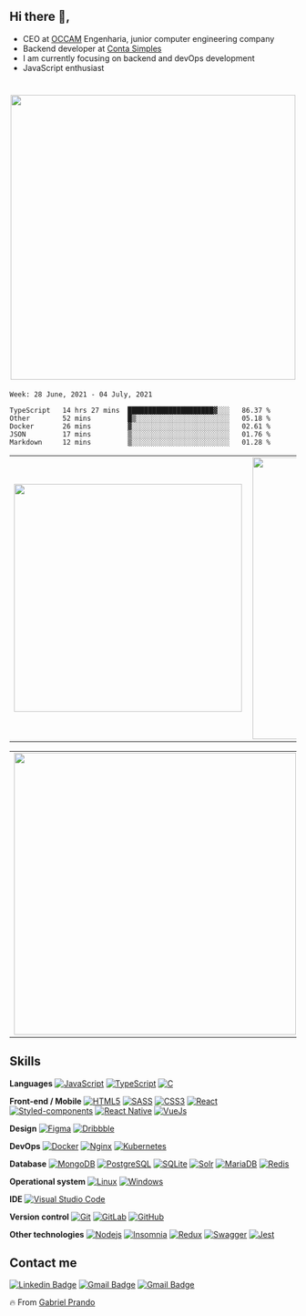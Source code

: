 ## Hi there  👋, 

- CEO at [OCCAM](www.occamengenhaira.com) Engenharia, junior computer engineering company
-  Backend developer at [Conta Simples](https://contasimples.com)
- I am currently focusing on backend and devOps development
- JavaScript enthusiast

<h1 align="center"><img align="center" src="https://media.giphy.com/media/PiQejEf31116URju4V/giphy.gif" alt=""  width="500"></img></h1>


<!--START_SECTION:waka-->
```text
Week: 28 June, 2021 - 04 July, 2021

TypeScript   14 hrs 27 mins  █████████████████████▓░░░   86.37 % 
Other        52 mins         █▒░░░░░░░░░░░░░░░░░░░░░░░   05.18 % 
Docker       26 mins         ▓░░░░░░░░░░░░░░░░░░░░░░░░   02.61 % 
JSON         17 mins         ▒░░░░░░░░░░░░░░░░░░░░░░░░   01.76 % 
Markdown     12 mins         ▒░░░░░░░░░░░░░░░░░░░░░░░░   01.28 % 
```
<!--END_SECTION:waka-->

<center>
  
<table>
  <tr>
      <td><img width="400px" align="left" src="https://github-readme-stats.vercel.app/api/top-langs/?username=gprando&hide=html&layout=compact" /></td>
      <td><img width="495px" align="left" src="https://github-readme-stats.vercel.app/api?username=gprando&theme=default" /></td>
  </tr>   
</table>
</center>
<center>
<table>
  <tr>
      <td><img width="495px" align="left" src="https://github-readme-streak-stats.herokuapp.com/?user=gprando&hide_border=true" /></td>
  </tr>   
</table>
</center>

## Skills 

**Languages**
[![JavaScript](https://img.shields.io/badge/-JavaScript-black?style=flat-square&logo=javascript)](https://github.com/gprando/)
[![TypeScript](https://img.shields.io/badge/-TypeScript-007ACC?style=flat-square&logo=Typescript&logoColor=white)](https://github.com/gprando/)
[![C](https://img.shields.io/badge/-A8B9CC?style=flat-square&logo=c&logoColor=white)](https://github.com/gprando/)


**Front-end / Mobile**
[![HTML5](https://img.shields.io/badge/-HTML5-E34F26?style=flat-square&logo=html5&logoColor=white)](https://github.com/gprando/)
[![SASS](https://img.shields.io/badge/-SASS-ed9ac2?style=flat-square&logo=sass)](https://github.com/gprando/)
[![CSS3](https://img.shields.io/badge/-CSS3-1572B6?style=flat-square&logo=css3)](https://github.com/gprando/)
[![React](https://img.shields.io/badge/-React-black?style=flat-square&logo=react)](https://github.com/gprando/)
[![Styled-components](https://img.shields.io/badge/-Styled%20Components-pink?style=flat-square&logo=styled-components)](https://github.com/gprando/)
[![React Native](https://img.shields.io/badge/-ReactNative-black?style=flat-square&logo=react)](https://github.com/gprando/)
[![VueJs](https://img.shields.io/badge/-VueJs-41B883?style=flat-square)](https://github.com/gprando/)

**Design**
[![Figma](https://img.shields.io/badge/-Figma-ffbaba?style=flat-square&logo=figma)](https://github.com/gprando/)
[![Dribbble](https://img.shields.io/badge/-Dribbble-d3a0c2?style=flat-square&logo=Dribbble)](https://github.com/gprando/)

**DevOps**
[![Docker](https://img.shields.io/badge/-Docker-white?style=flat-square&logo=docker)](https://github.com/gprando/)
[![Nginx](https://img.shields.io/badge/-Nginx-white?style=flat-square&logo=nginx)](https://github.com/gprando/)
[![Kubernetes](https://img.shields.io/badge/-Kubernetes-white?style=flat-square&logo=kubernetes)](https://github.com/gprando/)



**Database**
[![MongoDB](https://img.shields.io/badge/-MongoDB-black?style=flat-square&logo=mongodb)](https://github.com/gprando/)
[![PostgreSQL](https://img.shields.io/badge/-PostgreSQL-336791?style=flat-square&logo=postgresql)](https://github.com/gprando/)
[![SQLite](https://img.shields.io/badge/-SQLite-003B57?style=flat-square&logo=sqlite)](https://github.com/gprando/)
[![Solr](https://img.shields.io/badge/-Solr-C6123D?style=flat-square&logo=apache)](https://github.com/gprando/)
[![MariaDB](https://img.shields.io/badge/-MariaDB-BA7257?style=flat-square&logo=mariadb)](https://github.com/gprando/)
[![Redis](https://img.shields.io/badge/-Redis-black?style=flat-square&logo=redis)](https://github.com/gprando/)


**Operational system**
[![Linux](https://img.shields.io/badge/-Linux-333333?style=flat-square&logo=Linux)](https://github.com/gprando/)
[![Windows](https://img.shields.io/badge/-Windows-0078D6?style=flat-square&logo=Windows)](https://github.com/gprando/)

**IDE**
[![Visual Studio Code](https://img.shields.io/badge/-Visual%20Studio%20Code-007ACC?style=flat-square&logo=VisualStudioCode)](https://github.com/gprando/)

**Version control**
[![Git](https://img.shields.io/badge/-Git-black?style=flat-square&logo=git)](https://github.com/gprando/)
[![GitLab](https://img.shields.io/badge/-GitLab-FCA121?style=flat-square&logo=gitlab)](https://github.com/gprando/)
[![GitHub](https://img.shields.io/badge/-GitHub-181717?style=flat-square&logo=github)](https://github.com/gprando/)

**Other technologies**
[![Nodejs](https://img.shields.io/badge/-Nodejs-black?style=flat-square&logo=Node.js)](https://github.com/gprando/)
[![Insomnia](https://img.shields.io/badge/-Insomnia-5849BE?style=flat-square&logo=Insomnia)](https://github.com/gprando/)
[![Redux](https://img.shields.io/badge/-Redux-764ABC?style=flat-square&logo=redux)](https://github.com/gprando/)
[![Swagger](https://img.shields.io/badge/-Swagger-black?style=flat-square&logo=swagger)](https://github.com/gprando/)
[![Jest](https://img.shields.io/badge/-Jest-15C213?style=flat-square&logo=jest)](https://github.com/gprando/)
## Contact me
[![Linkedin Badge](https://img.shields.io/badge/-Gabriel_Prando-blue?style=flat-square&logo=Linkedin&logoColor=white&link=https://https://www.linkedin.com/in/gabriel-prando-85201b198/)](https://www.linkedin.com/in/gabriel-prando-85201b198/)
[![Gmail Badge](https://img.shields.io/badge/-gprando55@gmail.com-c14438?style=flat-square&logo=Gmail&logoColor=white&link=mailto:gprando55@gmail.com)](mailto:gprando55@gmail.com)
[![Gmail Badge](https://img.shields.io/badge/-Whatsapp-24CC63?style=flat-square&logo=Whatsapp&logoColor=white&link=https://api.whatsapp.com/send?phone=5546999039412)](https://api.whatsapp.com/send?phone=5546999039412)  

🔥 From [Gabriel Prando](https://github.com/gprando)
